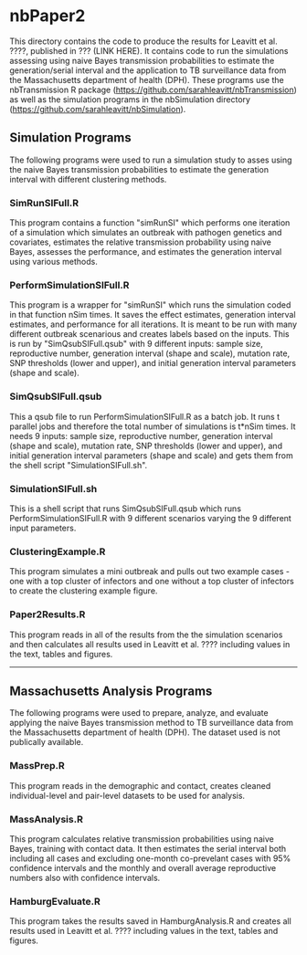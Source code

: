# nbPaper2

This directory contains the code to produce the results for Leavitt et al. ????, 
published in ??? (LINK HERE). It contains code to run the simulations assessing 
using naive Bayes transmission probabilities to estimate the generation/serial 
interval and the application to TB surveillance data from the Massachusetts 
department of health (DPH). These programs use the nbTransmission R package 
(https://github.com/sarahleavitt/nbTransmission) as well as the simulation programs 
in the nbSimulation directory (https://github.com/sarahleavitt/nbSimulation).
 

## Simulation Programs

The following programs were used to run a simulation study to asses using 
the naive Bayes transmission probabilities to estimate the generation interval 
with different clustering methods.


### SimRunSIFull.R

This program contains a function "simRunSI" which performs one iteration of a 
simulation which simulates an outbreak with pathogen genetics and covariates,
estimates the relative transmission probability using naive Bayes, assesses the 
performance, and estimates the generation interval using various methods.


### PerformSimulationSIFull.R

This program is a wrapper for "simRunSI" which runs the simulation coded in that 
function nSim times. It saves the effect estimates, generation interval estimates, 
and performance for all iterations. It is meant to be run with many different 
outbreak scenarious and creates labels based on the inputs. This is run by 
"SimQsubSIFull.qsub" with 9 different inputs: sample size, reproductive number, 
generation interval (shape and scale), mutation rate, SNP thresholds (lower and upper), 
and initial generation interval parameters (shape and scale).


### SimQsubSIFull.qsub

This a qsub file to run PerformSimulationSIFull.R as a batch job. 
It runs t parallel jobs and therefore the total number of simulations is 
t*nSim times. It needs 9 inputs: sample size, reproductive number, 
generation interval (shape and scale), mutation rate, SNP thresholds 
(lower and upper), and initial generation interval parameters (shape and scale) 
and gets them from the shell script "SimulationSIFull.sh".


### SimulationSIFull.sh

This is a shell script that runs SimQsubSIFull.qsub which runs 
PerformSimulationSIFull.R with 9 different scenarios varying the 9 different input 
parameters.

### ClusteringExample.R

This program simulates a mini outbreak and pulls out two example cases - one with a top
cluster of infectors and one without a top cluster of infectors to create the clustering
example figure.

### Paper2Results.R

This program reads in all of the results from the the simulation scenarios and then 
calculates all results used in Leavitt et al. ???? including values in the text,
tables and figures.


***


## Massachusetts Analysis Programs

The following programs were used to prepare, analyze, and evaluate applying the 
naive Bayes transmission method to TB surveillance data from the Massachusetts 
department of health (DPH). The dataset used is not publically available. 


### MassPrep.R

This program reads in the demographic and contact, creates 
cleaned individual-level and pair-level datasets to be used for analysis.


### MassAnalysis.R

This program calculates relative transmission probabilities using naive Bayes, 
training with contact data. It then estimates the serial interval both including
all cases and excluding one-month co-prevelant cases with 95% confidence intervals 
and the monthly and overall average reproductive numbers also with confidence 
intervals.


### HamburgEvaluate.R

This program takes the results saved in HamburgAnalysis.R and creates all results 
used in Leavitt et al. ???? including values in the text, tables and figures.


